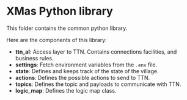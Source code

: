 # XMas Python library

This folder contains the common python library.

Here are the components of this library:
- __ttn_al__: Access layer to TTN. Contains connections facilities, and business rules.
- __settings__: Fetch environment variables from the `.env` file.
- __state__: Defines and keeps track of the state of the village.
- __actions__: Defines the possible actions to send to TTN.
- __topics__: Defines the topic and payloads to communicate with TTN.
- __logic_map__: Defines the logic map class.
